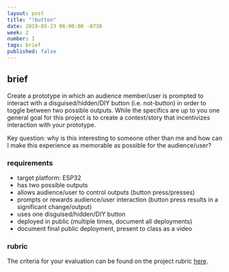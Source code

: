 ```yaml
---
layout: post
title: "!button"
date: 2019-05-23 06:00:00 -0730
week: 2
number: 1
tags: brief
published: false
---
```


## brief

Create a prototype in which an audience member/user is prompted to interact with a disguised/hidden/DIY button (i.e. not-button) in order to toggle between two possible outputs. While the specifics are up to you one general goal for this project is to create a context/story that incentivizes interaction with your prototype.

Key question: why is this interesting to someone other than me and how can I make this experience as memorable as possible for the audience/user?


### requirements

* target platform: ESP32
* has two possible outputs
* allows audience/user to control outputs (button press/presses)
* prompts or rewards audience/user interaction (button press results in a significant change/output)
* uses one disguised/hidden/DIY button
* deployed in public (multiple times, document all deployments)
* document final public deployment, present to class as a video

### rubric

The criteria for your evaluation can be found on the project rubric [here](https://docs.google.com/spreadsheets/d/1qAXay6ebmHPPrF0GtWqGwK-D7JQ_MWckpyl9-CdaGwc/edit?usp=sharing).
